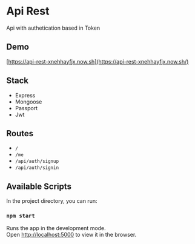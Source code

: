 # Api Rest
Api with authetication based in Token

## Demo
[https://api-rest-xnehhayfjx.now.sh](https://api-rest-xnehhayfjx.now.sh/)

## Stack
- Express
- Mongoose
- Passport
- Jwt

## Routes
- `/`
- `/me`
- `/api/auth/signup`
- `/api/auth/signin`

## Available Scripts

In the project directory, you can run:

### `npm start`

Runs the app in the development mode.<br>
Open [http://localhost:5000](http://localhost:5000) to view it in the browser.
